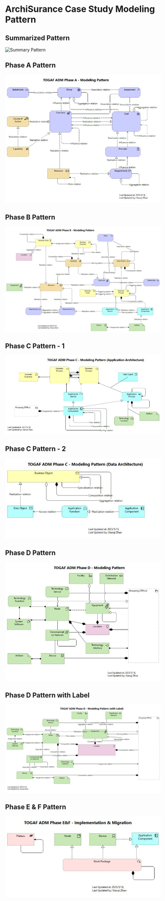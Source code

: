 # ArchiSurance Case Study Modeling Pattern

## Summarized Pattern

![Summary Pattern]()

## Phase A Pattern

![Phase A Pattern](ArchiSurance_Patterns/TOGAF%20ADM%20Phase%20A%20-%20Modeling%20Pattern.jpg)

## Phase B Pattern

![Phase B Pattern](ArchiSurance_Patterns/TOGAF%20ADM%20Phase%20B%20-%20Modeling%20Pattern.jpg)

## Phase C Pattern - 1

![Phase C1 Pattern](ArchiSurance_Patterns/TOGAF%20ADM%20Phase%20C%20-%20Modeling%20Pattern%20(Application%20Architecture).jpg)

## Phase C Pattern - 2

![Phase C2 Pattern](ArchiSurance_Patterns/TOGAF%20ADM%20Phase%20C%20-%20Modeling%20Pattern%20(Data%20Architecture).jpg)

## Phase D Pattern

![Phase D Pattern](ArchiSurance_Patterns/TOGAF%20ADM%20Phase%20D%20-%20Modeling%20Pattern.jpg)

## Phase D Pattern with Label

![Phase D Pattern with Label](ArchiSurance_Patterns/TOGAF%20ADM%20Phase%20D%20-%20Modeling%20Pattern%20(with%20Label).jpg)

## Phase E & F Pattern

![Phase E & F Pattern](ArchiSurance_Patterns/TOGAF%20ADM%20Phase%20E&F%20-%20Implementation%20&%20Migration.jpg)